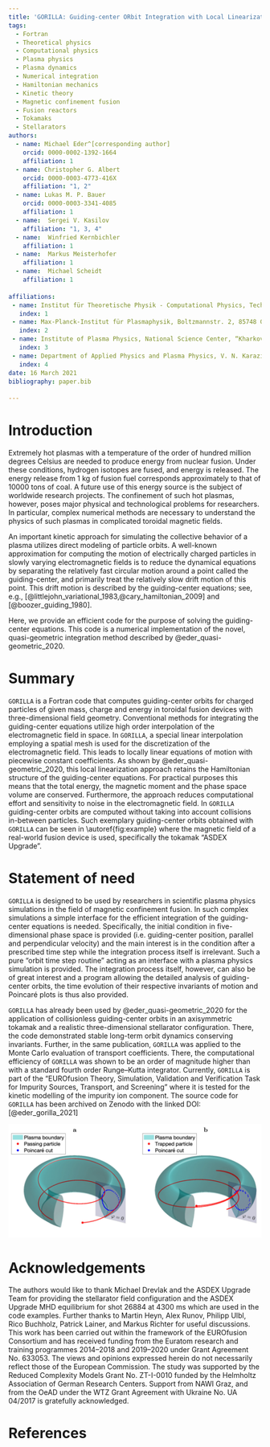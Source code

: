 ```yaml
---
title: 'GORILLA: Guiding-center ORbit Integration with Local Linearization Approach'
tags:
  - Fortran
  - Theoretical physics
  - Computational physics
  - Plasma physics
  - Plasma dynamics
  - Numerical integration
  - Hamiltonian mechanics
  - Kinetic theory
  - Magnetic confinement fusion
  - Fusion reactors
  - Tokamaks
  - Stellarators
authors:
  - name: Michael Eder^[corresponding author]
    orcid: 0000-0002-1392-1664
    affiliation: 1
  - name: Christopher G. Albert
    orcid: 0000-0003-4773-416X
    affiliation: "1, 2"
  - name: Lukas M. P. Bauer
    orcid: 0000-0003-3341-4085
    affiliation: 1
  - name:  Sergei V. Kasilov
    affiliation: "1, 3, 4"
  - name:  Winfried Kernbichler
    affiliation: 1
  - name:  Markus Meisterhofer
    affiliation: 1
  - name:  Michael Scheidt
    affiliation: 1

affiliations:
 - name: Institut für Theoretische Physik - Computational Physics, Technische Universität Graz, Petersgasse 16, 8010 Graz, Austria
   index: 1
 - name: Max-Planck-Institut für Plasmaphysik, Boltzmannstr. 2, 85748 Garching, Germany
   index: 2
 - name: Institute of Plasma Physics, National Science Center, “Kharkov Institute of Physics and Technology,” Akademicheskaya str. 1, 61108 Kharkov, Ukraine
   index: 3
 - name: Department of Applied Physics and Plasma Physics, V. N. Karazin Kharkov National University, Svobody sq. 4, 61022 Kharkov, Ukraine
   index: 4
date: 16 March 2021
bibliography: paper.bib

---
```

# Introduction
Extremely hot plasmas with a temperature of the order of hundred million degrees Celsius are needed to produce energy from nuclear fusion. Under these conditions, hydrogen isotopes are fused, and energy is released. The energy release from 1 kg of fusion fuel corresponds approximately to that of 10000 tons of coal. A future use of this energy source is the subject of worldwide research projects. The confinement of such hot plasmas, however, poses major physical and technological problems for researchers. In particular, complex numerical methods are necessary to understand the physics of such plasmas in complicated toroidal magnetic fields.

An important kinetic approach for simulating the collective behavior of a plasma utilizes direct modeling of particle orbits. A well-known approximation for computing the motion of electrically charged particles in slowly varying electromagnetic fields is to reduce the dynamical equations by separating the relatively fast circular motion around a point called the guiding-center, and primarily treat the relatively slow drift motion of this point. This drift motion is described by the guiding-center equations; see, e.g., [@littlejohn_variational_1983,@cary_hamiltonian_2009] and [@boozer_guiding_1980].

Here, we provide an efficient code for the purpose of solving the guiding-center equations. This code is a numerical implementation of the novel, quasi-geometric integration method described by @eder_quasi-geometric_2020.


# Summary

`GORILLA` is a Fortran code that computes guiding-center orbits for charged particles of given mass, charge and energy in toroidal fusion devices with three-dimensional field geometry. 
Conventional methods for integrating the guiding-center equations utilize high order interpolation of the electromagnetic field in space.
In `GORILLA`, a special linear interpolation employing a spatial mesh is used for the discretization of the electromagnetic field.
This leads to locally linear equations of motion with piecewise constant coefficients. 
As shown by @eder_quasi-geometric_2020, this local linearization approach retains the Hamiltonian structure of the guiding-center equations. For practical purposes this means that the total energy, the magnetic moment and the phase space volume are conserved.
Furthermore, the approach reduces computational effort and sensitivity to noise in the electromagnetic field. In `GORILLA` guiding-center orbits are computed without taking into account collisions in-between particles. Such exemplary guiding-center orbits obtained with `GORILLA` can be seen in \autoref{fig:example} where the magnetic field of a real-world fusion device is used, specifically the tokamak “ASDEX Upgrade”. 

# Statement of need

`GORILLA` is designed to be used by researchers in scientific plasma physics simulations in the field of magnetic confinement fusion. 
In such complex simulations a simple interface for the efficient integration of the guiding-center equations is needed. Specifically, the initial condition in five-dimensional phase space is provided (i.e. guiding-center position, parallel and perpendicular velocity) and the main interest is in the condition after a prescribed time step while the integration process itself is irrelevant. Such a pure “orbit time step routine” acting as an interface with a plasma physics simulation is provided.
The integration process itself, however, can also be of great interest and a program allowing the detailed analysis of guiding-center orbits, the time evolution of their respective invariants of motion and Poincaré plots is thus also provided.

`GORILLA` has already been used by @eder_quasi-geometric_2020 for the application of collisionless guiding-center orbits in an axisymmetric tokamak and a realistic three-dimensional stellarator configuration. There, the code demonstrated stable long-term orbit dynamics conserving invariants.
Further, in the same publication, `GORILLA` was applied to the Monte Carlo evaluation of transport coefficients. There, the computational efficiency of `GORILLA` was shown to be an order of magnitude higher than with a standard fourth order Runge–Kutta integrator.
Currently, `GORILLA` is part of the “EUROfusion Theory, Simulation, Validation and Verification Task for Impurity Sources, Transport, and Screening” where it is tested for the kinetic modelling of the impurity ion component. 
The source code for `GORILLA` has been archived on Zenodo with the linked DOI: [@eder_gorilla_2021]

![Illustration of (a) passing particle and (b) trapped particle guiding-center orbits of a Deuterium ion with a kinetic energy of 3 keV in the axisymmetric magnetic field configuration of ASDEX Upgrade. The blue transparent area shows the poloidal $\varphi = 0$ plane with blue dots indicating the intersections of the orbit with this plane (Poincaré cut).  Red solid lines represent the guiding-center orbits.\label{fig:example}](figure.png)

# Acknowledgements

The authors would like to thank Michael Drevlak and the ASDEX Upgrade Team for providing the stellarator field configuration and the ASDEX Upgrade MHD equilibrium for shot 26884 at 4300 ms which are used in the code examples.
Further thanks to Martin Heyn, Alex Runov, Philipp Ulbl, Rico Buchholz, Patrick Lainer, and Markus Richter for useful discussions.
This work has been carried out within the framework of the EUROfusion Consortium and has received funding from the Euratom research and training programmes 2014–2018 and 2019–2020 under Grant Agreement No. 633053.
The views and opinions expressed herein do not necessarily reflect those of the European Commission. The study was supported by the Reduced Complexity Models Grant No. ZT-I-0010 funded by the Helmholtz Association of German Research Centers. Support from NAWI Graz, and from the OeAD under the WTZ Grant Agreement with Ukraine No. UA 04/2017 is gratefully acknowledged.

# References
